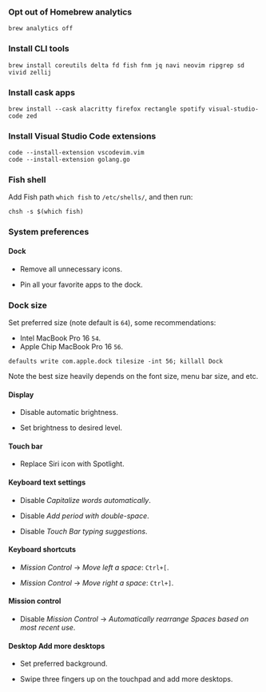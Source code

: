 
### Opt out of Homebrew analytics

```
brew analytics off
```

### Install CLI tools

```
brew install coreutils delta fd fish fnm jq navi neovim ripgrep sd vivid zellij
```

### Install cask apps

```
brew install --cask alacritty firefox rectangle spotify visual-studio-code zed
```

### Install Visual Studio Code extensions

```
code --install-extension vscodevim.vim
code --install-extension golang.go
```

### Fish shell

Add Fish path `which fish` to `/etc/shells/`, and then run:

```
chsh -s $(which fish)
```

### System preferences

#### Dock

- Remove all unnecessary icons.

- Pin all your favorite apps to the dock.

### Dock size

Set preferred size (note default is `64`), some recommendations:

- Intel MacBook Pro 16 `54`.
- Apple Chip MacBook Pro 16 `56`.

```
defaults write com.apple.dock tilesize -int 56; killall Dock
```

Note the best size heavily depends on the font size, menu bar size, and etc.

#### Display

- Disable automatic brightness.

- Set brightness to desired level.

#### Touch bar

- Replace Siri icon with Spotlight.

#### Keyboard text settings

- Disable *Capitalize words automatically*.

- Disable *Add period with double-space*.

- Disable *Touch Bar typing suggestions*.

#### Keyboard shortcuts

- *Mission Control* -> *Move left a space*: `Ctrl+[`.

- *Mission Control* -> *Move right a space*: `Ctrl+]`.

#### Mission control

- Disable *Mission Control* -> *Automatically rearrange Spaces based on most recent use*.

#### Desktop Add more desktops

- Set preferred background.

- Swipe three fingers up on the touchpad and add more desktops.

